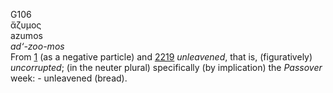 <body>
  <p>G106<br>  ἄζυμος  <br> azumos  <br><i>ad‘-zoo-mos </i><br>From <a href="g0001.htm">1</a> (as a negative particle) and <a href="g2219.htm">2219</a>  <i>unleavened</i>, that is, (figuratively) <i>uncorrupted</i>; (in the neuter plural) specifically (by implication) the <i>Passover</i> week: - unleavened (bread).<br></p>
 </body>